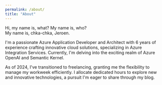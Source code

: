 ```yaml
---
permalink: /about/
title: "About"
---
```


Hi, my name is, what? My name is, who?    
My name is, chka-chka, Jeroen.

I'm a passionate Azure Application Developer and Architect with 6 years of experience crafting innovative cloud solutions, specializing in Azure Integration Services. Currently, I'm delving into the exciting realm of Azure OpenAI and Semantic Kernel.

As of 2024, I've transitioned to freelancing, granting me the flexibility to manage my workweek efficiently. I allocate dedicated hours to explore new and innovative technologies, a pursuit I'm eager to share through my blog.